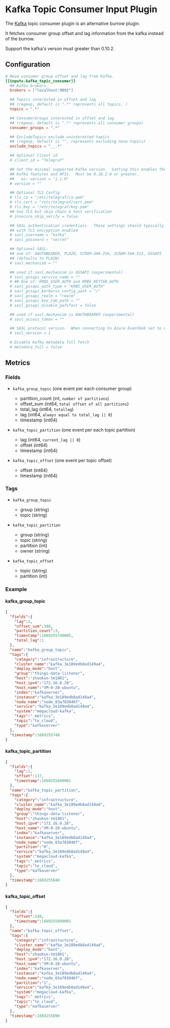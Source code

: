 # Kafka Topic Consumer Input Plugin

The [Kafka][kafka] topic consumer plugin is an alternative burrow plugin.

It fetches consumer group offset and lag information from the kafka instead of the burrow.

Support the kafka's verson must greater than 0.10.2.

## Configuration

```toml @sample.conf
# Read consumer group offset and lag from Kafka.
[[inputs.kafka_topic_consumer]]
  ## Kafka brokers.
  brokers = ["localhost:9092"]

  ## Topics interested in offset and lag 
  ## (regexp, default is ".*" represents all topics, )
  topics = ".*"

  ## ConsumerGroups interested in offset and lag 
  ## (regexp, default is ".*" represents all consumer groups)
  consumer_groups = ".*"

  ## ExcludeTopics exclude uninterested topics
  ## (regexp, default is "", represents excluding none topics)
  exclude_topics = "__.*"

  ## Optional Client id
  # client_id = "Telegraf"

  ## Set the minimal supported Kafka version.  Setting this enables the use of new
  ## Kafka features and APIs.  Must be 0.10.2.0 or greater.
  ##   ex: version = "1.1.0"
  # version = ""

  ## Optional TLS Config
  # tls_ca = "/etc/telegraf/ca.pem"
  # tls_cert = "/etc/telegraf/cert.pem"
  # tls_key = "/etc/telegraf/key.pem"
  ## Use TLS but skip chain & host verification
  # insecure_skip_verify = false

  ## SASL authentication credentials.  These settings should typically be used
  ## with TLS encryption enabled
  # sasl_username = "kafka"
  # sasl_password = "secret"

  ## Optional SASL:
  ## one of: OAUTHBEARER, PLAIN, SCRAM-SHA-256, SCRAM-SHA-512, GSSAPI
  ## (defaults to PLAIN)
  # sasl_mechanism = ""

  ## used if sasl_mechanism is GSSAPI (experimental)
  # sasl_gssapi_service_name = ""
  # ## One of: KRB5_USER_AUTH and KRB5_KEYTAB_AUTH
  # sasl_gssapi_auth_type = "KRB5_USER_AUTH"
  # sasl_gssapi_kerberos_config_path = "/"
  # sasl_gssapi_realm = "realm"
  # sasl_gssapi_key_tab_path = ""
  # sasl_gssapi_disable_pafxfast = false

  ## used if sasl_mechanism is OAUTHBEARER (experimental)
  # sasl_access_token = ""

  ## SASL protocol version.  When connecting to Azure EventHub set to 0.
  # sasl_version = 1

  # Disable Kafka metadata full fetch
  # metadata_full = false
```


## Metrics

### Fields

* `kafka_group_topic` (one event per each consumer group)
  * partition_count (int, `number of partitions`)
  * offset_sum (int64, `total offset of all partitions`)
  * total_lag (int64, `totallag`)
  * lag (int64, `always equal to total_lag || 0`)
  * timestamp (int64)

* `kafka_topic_partition` (one event per each topic partition)
  * lag (int64, `current_lag || 0`)
  * offset (int64)
  * timestamp (int64)

* `kafka_topic_offset` (one event per topic offset)
  * offset (int64)
  * timestamp (int64)

### Tags

* `kafka_group_topic`
  * group (string)
  * topic (string)

* `kafka_topic_partition`
  * group (string)
  * topic (string)
  * partition (int)
  * owner (string)

* `kafka_topic_offset`
  * topic (string)
  * partition (int)

### Example

#### kafka_group_topic

```json
{
  "fields":{
    "lag":1,
    "offset_sum":388,
    "partition_count":3,
    "timestamp":1669255740005,
    "total_lag":1
  },
  "name":"kafka_group_topic",
  "tags":{
    "category":"infrastructure",
    "cluster_name":"kafka_3e189edb8ad149a4",
    "deploy_mode":"host",
    "group":"things-data-listener",
    "host":"zhaokun-tm1801",
    "host_ipv4":"172.16.0.28",
    "host_name":"VM-0-28-ubuntu",
    "index":"kafkaserver",
    "instance":"kafka_3e189edb8ad149a4",
    "node_name":"node_03a703046f",
    "service":"kafka_3e189edb8ad149a4",
    "system":"megacloud-kafka",
    "tags":"_metrics",
    "topic":"to_cloud",
    "type":"kafkaserver"
  },
  "timestamp":1669255740
}
```

#### kafka_topic_partition

```json
{
  "fields":{
    "lag":1,
    "offset":137,
    "timestamp":1669255840001
  },
  "name":"kafka_topic_partition",
  "tags":{
    "category":"infrastructure",
    "cluster_name":"kafka_3e189edb8ad149a4",
    "deploy_mode":"host",
    "group":"things-data-listener",
    "host":"zhaokun-tm1801",
    "host_ipv4":"172.16.0.28",
    "host_name":"VM-0-28-ubuntu",
    "index":"kafkaserver",
    "instance":"kafka_3e189edb8ad149a4",
    "node_name":"node_03a703046f",
    "partition":"0",
    "service":"kafka_3e189edb8ad149a4",
    "system":"megacloud-kafka",
    "tags":"_metrics",
    "topic":"to_cloud",
    "type":"kafkaserver"
  },
  "timestamp":1669255840
}
```

#### kafka_topic_offset

```json
{
  "fields":{
    "offset":140,
    "timestamp":1669255890001
  },
  "name":"kafka_topic_offset",
  "tags":{
    "category":"infrastructure",
    "cluster_name":"kafka_3e189edb8ad149a4",
    "deploy_mode":"host",
    "host":"zhaokun-tm1801",
    "host_ipv4":"172.16.0.28",
    "host_name":"VM-0-28-ubuntu",
    "index":"kafkaserver",
    "instance":"kafka_3e189edb8ad149a4",
    "node_name":"node_03a703046f",
    "partition":"1",
    "service":"kafka_3e189edb8ad149a4",
    "system":"megacloud-kafka",
    "tags":"_metrics",
    "topic":"to_cloud",
    "type":"kafkaserver"
  },
  "timestamp":1669255890
}

```

[kafka]: https://kafka.apache.org